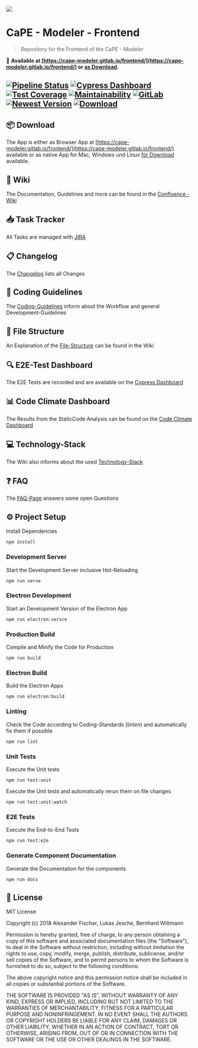![](https://gitlab.com/cape-modeler/frontend/wikis/uploads/0f5dde93fdc7f027a656aed68cddfcdf/icon.png)

# CaPE - Modeler - Frontend

> Repository for the Frontend of the CaPE - Modeler

:rocket: **Available at [https://cape-modeler.gitlab.io/frontend/](https://cape-modeler.gitlab.io/frontend/) or [as Download](https://github.com/BerniWittmann/cape-frontend/releases/latest).**


[![Pipeline Status](https://gitlab.com/cape-modeler/frontend/badges/master/pipeline.svg)](https://gitlab.com/cape-modeler/frontend/commits/master)
[![Cypress Dashboard](https://img.shields.io/badge/cypress-dashboard-brightgreen.svg)](https://dashboard.cypress.io/#/projects/6623by/runs)
[![Test Coverage](https://api.codeclimate.com/v1/badges/e91a9f319f7c7541cdfa/test_coverage)](https://codeclimate.com/github/BerniWittmann/cape-frontend/test_coverage) 
[![Maintainability](https://api.codeclimate.com/v1/badges/e91a9f319f7c7541cdfa/maintainability)](https://codeclimate.com/github/BerniWittmann/cape-frontend/maintainability)
[![GitLab](https://img.shields.io/badge/-GitLab-lightgrey.svg?logo=gitlab)](https://gitlab.com/cape-modeler/frontend)
[![Newest Version](https://img.shields.io/badge/-Aktuellste%20Version-lightgrey.svg?logo=skyliner&logoColor=6CC9E8)](https://cape-modeler.gitlab.io/frontend/)
[![Download](https://img.shields.io/github/release/berniwittmann/cape-frontend.svg)](https://github.com/BerniWittmann/cape-frontend/releases/latest)
---


## :package: Download

The App is either as Browser App at [https://cape-modeler.gitlab.io/frontend/](https://cape-modeler.gitlab.io/frontend/) available or as native App for Mac, Windows und Linux [for Download](https://github.com/BerniWittmann/cape-frontend/releases/latest) available.

## :book: Wiki

The Documentation, Guidelines and more can be found in the [Confluence - Wiki](https://portal.dbis.info/confluence/display/CM)

## :inbox_tray: Task Tracker

All Tasks are managed with [JIRA](https://portal.dbis.info/jira/projects/CM/summary)

## :clipboard: Changelog

The [Changelog](https://gitlab.com/cape-modeler/frontend/blob/master/CHANGELOG.md) lists all Changes

## :flashlight: Coding Guidelines

The [Coding-Guidelines](https://portal.dbis.info/confluence/display/CM/Coding+Guidelines) inform about the Workflow and general Development-Guidelines

## :file_folder: File Structure

An Explanation of the [File-Structure](https://portal.dbis.info/confluence/display/CM/Dateistruktur) can be found in the Wiki

## :mag: E2E-Test Dashboard

The E2E Tests are recorded and are available on the [Cypress Dashboard](https://dashboard.cypress.io/#/projects/6623by/runs)

## :bar_chart: Code Climate Dashboard

The Results from the StaticCode Analysis can be found on the [Code Climate Dashboard](https://codeclimate.com/github/BerniWittmann/cape-frontend)

## :computer: Technology-Stack

The Wiki also informs about the used [Technology-Stack](https://portal.dbis.info/confluence/display/CM/Technologie+Stack)

## :question: FAQ

The [FAQ-Page](https://portal.dbis.info/confluence/display/CM/FAQ) answers some open Questions

## :gear: Project Setup

Install Dependencies

```
npm install
```

### Development Server

Start the Development Server inclusive Hot-Reloading

```
npm run serve
```

### Electron Development

Start an Development Version of the Electron App

```
npm run electron:servce
```

### Production Build

Compile and Minify the Code for Production

```
npm run build
```

### Electron Build

Build the Electron Apps

```
npm run electron:build
```


### Linting

Check the Code according to Coding-Standards (*linten*) and automatically fix them if possible

```
npm run lint
```

### Unit Tests

Execute the Unit tests

```
npm run test:unit
```

Execute the Unit tests and automatically rerun them on file changes

```
npm run test:unit:watch
```

### E2E Tests

Execute the End-to-End Tests

```
npm run test:e2e
```


### Generate Component Documentation

Generate the Documentation for the components

```
npm run docs
```

## :bookmark_tabs: License

MIT License

Copyright (c) 2018 Alexander Fischer, Lukas Jesche, Bernhard Wittmann

Permission is hereby granted, free of charge, to any person obtaining a copy
of this software and associated documentation files (the "Software"), to deal
in the Software without restriction, including without limitation the rights
to use, copy, modify, merge, publish, distribute, sublicense, and/or sell
copies of the Software, and to permit persons to whom the Software is
furnished to do so, subject to the following conditions:

The above copyright notice and this permission notice shall be included in all
copies or substantial portions of the Software.

THE SOFTWARE IS PROVIDED "AS IS", WITHOUT WARRANTY OF ANY KIND, EXPRESS OR
IMPLIED, INCLUDING BUT NOT LIMITED TO THE WARRANTIES OF MERCHANTABILITY,
FITNESS FOR A PARTICULAR PURPOSE AND NONINFRINGEMENT. IN NO EVENT SHALL THE
AUTHORS OR COPYRIGHT HOLDERS BE LIABLE FOR ANY CLAIM, DAMAGES OR OTHER
LIABILITY, WHETHER IN AN ACTION OF CONTRACT, TORT OR OTHERWISE, ARISING FROM,
OUT OF OR IN CONNECTION WITH THE SOFTWARE OR THE USE OR OTHER DEALINGS IN THE
SOFTWARE.